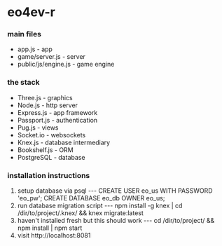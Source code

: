 # eo4ev-r

### main files
* app.js - app
* game/server.js - server
* public/js/engine.js - game engine

### the stack
* Three.js - graphics
* Node.js - http server
* Express.js - app framework
* Passport.js - authentication
* Pug.js - views
* Socket.io - websockets
* Knex.js - database intermediary
* Bookshelf.js - ORM
* PostgreSQL - database

### installation instructions
1. setup database via psql --- CREATE USER eo_us WITH PASSWORD 'eo_pw'; CREATE DATABASE eo_db OWNER eo_us;
2. run database migration script --- npm install -g knex | cd /dir/to/project/.knex/ && knex migrate:latest
3. haven't installed fresh but this should work --- cd /dir/to/project/ && npm install | npm start
4. visit http://localhost:8081